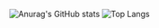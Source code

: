 ![Anurag's GitHub stats](https://github-readme-stats.vercel.app/api?username=wamynobe&show_icons=true&theme=radical&show=reviews)
![Top Langs](https://github-readme-stats.vercel.app/api/top-langs/?username=wamynobe&layout=compact)
